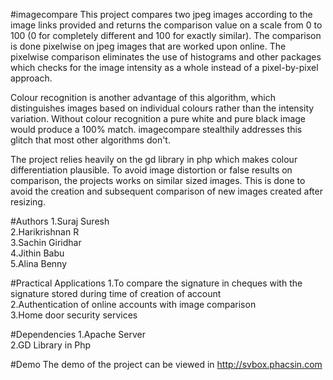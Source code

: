 #imagecompare
This project compares two jpeg images according to the image links provided and returns the comparison value on a scale from 0 to 100 (0 for completely different and 100 for exactly similar). The comparison is done pixelwise on jpeg images that are worked upon online. The pixelwise comparison eliminates the use of histograms and other packages which checks for the image intensity as a whole instead of a pixel-by-pixel approach.

Colour recognition is another advantage of this algorithm, which distinguishes images based on individual colours rather than the intensity variation. Without colour recognition a pure white and pure black image would produce a 100% match. imagecompare stealthily addresses this glitch that most other algorithms don't. 

The project relies heavily on the gd library in php which makes colour differentiation plausible. To avoid image distortion or false results on comparison, the projects works on similar sized images. This is done to avoid the creation and subsequent comparison of new images created after resizing. 


#Authors
1.Suraj Suresh <br />2.Harikrishnan R<br />3.Sachin Giridhar<br />4.Jithin Babu<br />5.Alina Benny

#Practical Applications 
1.To compare the signature in cheques with the signature stored during time of creation of account<br />2.Authentication of online accounts with image comparison<br />3.Home door security services 

#Dependencies
1.Apache Server<br />2.GD Library in Php 

#Demo
The demo of the project can be viewed in http://svbox.phacsin.com
